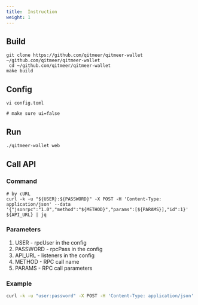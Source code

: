 ```yaml
---
title:  Instruction
weight: 1
---
```


## Build 
```shell
git clone https://github.com/qitmeer/qitmeer-wallet ~/github.com/qitmeer/qitmeer-wallet
 cd ~/github.com/qitmeer/qitmeer-wallet
make build
```

## Config
```
vi config.toml

# make sure ui=false

```

## Run

```sh
./qitmeer-wallet web
```
## Call API

### Command
```shell
# by cURL
curl -k -u "${USER}:${PASSWORD}" -X POST -H 'Content-Type: application/json' --data '{"jsonrpc":"1.0","method":"${METHOD}","params":[${PARAMS}],"id":1}' ${API_URL} | jq
```
### Parameters
1. USER - rpcUser in the config
2. PASSWORD - rpcPass in the config
3. API_URL - listeners in the config
4. METHOD - RPC call name
5. PARAMS - RPC call parameters 

### Example
```sh
curl -k -u "user:password" -X POST -H 'Content-Type: application/json' --data '{"jsonrpc":"1.0","method":"wallet_createAccount","params":["account"],"id":1}' http://127.0.0.1:38130/api | jq
```